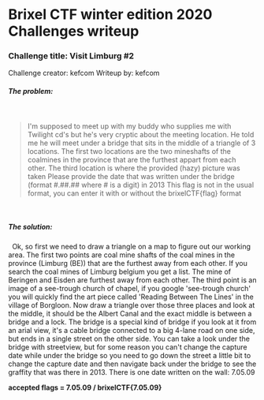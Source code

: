 # Brixel CTF winter edition 2020 Challenges writeup
### Challenge title: Visit Limburg #2
Challenge creator: kefcom
Writeup by: kefcom

##### The problem:
&nbsp;
>I'm supposed to meet up with my buddy who supplies me with Twilight cd's but he's very cryptic about the meeting location.
He told me he will meet under a bridge that sits in the middle of a triangle of 3 locations.
The first two locations are the two mineshafts of the coalmines in the province that are the furthest appart from each other.
The third location is where the provided (hazy) picture was taken
Please provide the date that was written under the bridge (format #.##.## where # is a digit) in 2013
This flag is not in the usual format, you can enter it with or without the brixelCTF{flag} format

&nbsp;
##### The solution:
&nbsp;
Ok, so first we need to draw a triangle on a map to figure out our working area. The first two points are coal mine shafts of the coal mines in the province (Limburg (BE)) that are the furthest away from each other. If you search the coal mines of Limburg belgium you get a list. The mine of Beringen and Eisden are furthest away from each other.
The third point is an image of a see-trough church of chapel, if you google 'see-trough church' you will quickly find the art piece called 'Reading Between The Lines' in the village of Borgloon.
Now draw a triangle over those three places and look at the middle, it should be the Albert Canal and the exact middle is between a bridge and a lock. The bridge is a special kind of bridge if you look at it from an arial view, it's a cable bridge connected to a big 4-lane road on one side, but ends in a single street on the other side.
You can take a look under the bridge with streetview, but for some reason you can't change the capture date while under the bridge so you need to go down the street a little bit to change the capture date and then navigate back under the bridge to see the graffity that was there in 2013. There is one date written on the wall: 7.05.09

**accepted flags = 7.05.09 / brixelCTF{7.05.09}**
